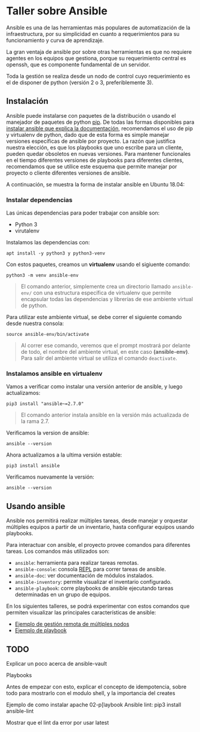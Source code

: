 # Taller sobre Ansible

Ansible es una de las herramientas más populares de automatización de la
infraestructura, por su simplicidad en cuanto a requerimientos para su
funcionamiento y curva de aprendizaje.

La gran ventaja de ansible por sobre otras herramientas es que no requiere
agentes en los equipos que gestiona, porque su requerimiento central es openssh,
que es componente fundamental de un servidor.

Toda la gestión se realiza desde un nodo de control cuyo requerimiento es el de
disponer de python (versión 2 o 3, preferiblemente 3).

## Instalación

Ansible puede instalarse con paquetes de la distribución o usando el manejador
de paquetes de python [pip](https://pypi.org/project/pip/). De todas las formas
disponibles para [instalar ansible que explica la
documentación](https://docs.ansible.com/ansible/latest/installation_guide/index.html),
recomendamos el uso de pip y virtualenv de python, dado que de esta forma es
simple manejar versiones específicas de ansible por proyecto. 
La razón que justifica nuestra elección, es que los playbooks que uno escribe
para un cliente, pueden quedar obsoletos en nuevas versiones. Para mantener
funcionales en el tiempo diferentes versiones de playbooks para diferentes
clientes, recomendamos que se utilice este esquema que permite manejar por
proyecto o cliente diferentes versiones de ansible.

A continuación, se muestra la forma de instalar ansible en Ubuntu 18.04:

### Instalar dependencias

Las únicas dependencias para poder trabajar con ansible son:

* Python 3
* virutalenv

Instalamos las dependencias con:

```
apt install -y python3 y python3-venv
```

Con estos paquetes, creamos un **virtualenv** usando el sigiuente comando:

```
python3 -m venv ansible-env
```

> El comando anterior, simplemente crea un directorio llamado `ansible-env/` con
> una estructura específica de virtualenv que permite encapsular todas las
> dependencias y librerías de ese ambiente virtual de python.

Para utilizar este ambiente virtual, se debe correr el siguiente comando desde nuestra consola:

```
source ansible-env/bin/activate 
```

> Al correr ese comando, veremos que el prompt mostrará por delante de todo, el
> nombre del ambiente virtual, en este caso **(ansible-env)**. Para salir del ambiente virtual 
> se utiliza el comando `deactivate`.

### Instalamos ansible en virtualenv

Vamos a verificar como instalar una versión anterior de ansible, y luego
actualizamos:

```
pip3 install "ansible~=2.7.0"
```

> El comando anterior instala ansible en la versión más actualizada de la rama 2.7.

Verificamos la version de ansible:

```
ansible --version
```

Ahora actualizamos a la ultima versión estable:

```
pip3 install ansible
```

Verificamos nuevamente la versión:

```
ansible --version
```

## Usando ansible

Ansible nos permitirá realizar múltiples tareas, desde manejar y orquestar
múltiples equipos a partir de un inventario, hasta configurar equipos usando
playbooks.

Para interactuar con ansible, el proyecto provee comandos para diferentes
tareas. Los comandos más utilizados son:

* `ansible`:  herramienta para realizar tareas remotas.
* `ansible-console`: consola [REPL](https://es.wikipedia.org/wiki/REPL) para
  correr tareas de ansible.
* `ansible-doc`: ver documentación de módulos instalados.
* `ansible-inventory`: permite visualizar el inventario configurado.
* `ansible-playbook`: corre playbooks de ansible ejecutando tareas determinadas
  en un grupo de equipos.

En los siguientes talleres, se podrá experimentar con estos comandos que
permiten visualizar las principales características de ansible:

* [Ejemplo de gestión remota de múltiples nodos](./01-remote-connection)
* [Ejemplo de playbook](./02-playbooks)


## TODO
Explicar un poco acerca de ansible-vault 

Playbooks

Antes de  empezar con esto, explicar el concepto de idempotencia, sobre todo para mostrarlo con el modulo shell, y la importancia del creates

Ejemplo de como instalar apache 02-p[laybook
Ansible lint: pip3 install ansible-lint

Mostrar que el lint da error por usar latest
